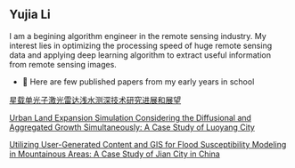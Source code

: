 ## Yujia Li

I am a begining algorithm engineer in the remote sensing industry. My interest lies in optimizing the processing speed of huge remote sensing data and applying deep learning algorithm to extract useful information from remote sensing images. 

<!-- #### Education
* **MA** in department of [Land Resource Management](http://cpa.hust.edu.cn/jytd/tdglx.htm) in [Huazhong University of Science and Technology](https://www.hust.edu.cn), jointly trained by the [Land Satellite Remote Sensing Application Center, MNR (Minstry of Nature Resources)](http://www.lasac.cn)

* BA in department of [Optical and Electronic Information](http://oei.hust.edu.cn) in [Huazhong University of Science and Technology](https://www.hust.edu.cn) -->



- 🌱 Here are few published papers from my early years in school
 
[星载单光子激光雷达浅水测深技术研究进展和展望](http://www.irla.cn/cn/article/doi/10.3788/IRLA20220003)

[Urban Land Expansion Simulation Considering the Diffusional and Aggregated Growth Simultaneously: A Case Study of Luoyang City](https://www.mdpi.com/2071-1050/13/17/9781 )

[ Utilizing User-Generated Content and GIS for Flood Susceptibility Modeling in Mountainous Areas: A Case Study of Jian City in China](https://doi.org/10.3390/su13126929)

<!-- 链接有问题，打不开 sustainability的官网坏了 看看百度学术和google学术能不能打开-->


<!--
**LiYuJia1202/LiYuJia1202** is a ✨ _special_ ✨ repository because its `README.md` (this file) appears on your GitHub profile.

### Hi there 👋

Here are some ideas to get you started:

- 🔭 I’m currently working on ...
- 🌱 I’m currently learning ...
- 👯 I’m looking to collaborate on ...
- 🤔 I’m looking for help with ...
- 💬 Ask me about ...
- 📫 How to reach me: ...
- 😄 Pronouns: ...
- ⚡ Fun fact: ...
-->
